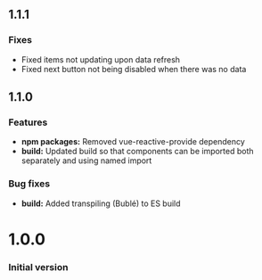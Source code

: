 ## 1.1.1

### Fixes
* Fixed items not updating upon data refresh
* Fixed next button not being disabled when there was no data

## 1.1.0

### Features

* **npm packages:** Removed vue-reactive-provide dependency
* **build:** Updated build so that components can be imported both separately and using named import

### Bug fixes
* **build:** Added transpiling (Bublé) to ES build

# 1.0.0

### Initial version
